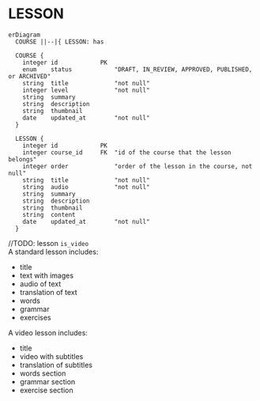 # LESSON

```mermaid
erDiagram
  COURSE ||--|{ LESSON: has

  COURSE {
    integer id            PK
    enum    status            "DRAFT, IN_REVIEW, APPROVED, PUBLISHED, or ARCHIVED"
    string  title             "not null"
    integer level             "not null"
    string  summary
    string  description
    string  thumbnail
    date    updated_at        "not null"
  }

  LESSON {
    integer id            PK
    integer course_id     FK  "id of the course that the lesson belongs"
    integer order             "order of the lesson in the course, not null"
    string  title             "not null"
    string  audio             "not null"
    string  summary
    string  description
    string  thumbnail
    string  content
    date    updated_at        "not null"
  }
```

//TODO: lesson `is_video`  
A standard lesson includes:

- title
- text with images
- audio of text
- translation of text
- words
- grammar
- exercises

A video lesson includes:

- title
- video with subtitles
- translation of subtitles
- words section
- grammar section
- exercise section
